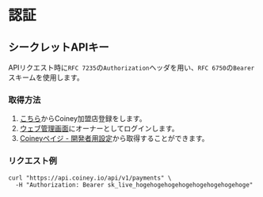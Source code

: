 # 認証

## シークレットAPIキー

APIリクエスト時に`RFC 7235`の`Authorization`ヘッダを用い、`RFC 6750`の`Bearer`スキームを使用します。

### 取得方法

1. [こちら](https://app.coiney.com/#/signup)からCoiney加盟店登録をします。
2. [ウェブ管理画面](https://app.coiney.com/#/login)にオーナーとしてログインします。
3. [Coineyペイジ - 開発者用設定](http://app.coiney.com/#/merchants/payge/developer)から取得することができます。

### リクエスト例

```
curl "https://api.coiney.io/api/v1/payments" \
  -H "Authorization: Bearer sk_live_hogehogehogehogehogehogehogehoge"
```
